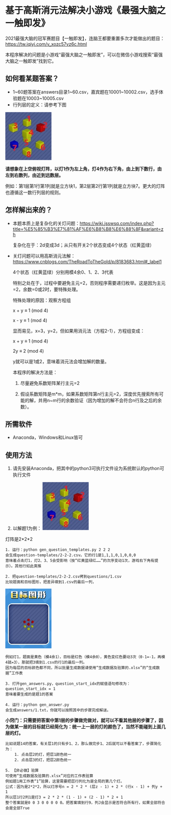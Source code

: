 # 基于高斯消元法解决小游戏《最强大脑之一触即发》
2021最强大脑的冠军赛题目【一触即发】，连脑王都要重置多次才能做出的题目：https://tw.iqiyi.com/v_xozc57vz6c.html

本程序解决的问题是小游戏“最强大脑之一触即发”，可以在微信小游戏搜索“最强大脑之一触即发”找到它。

## 如何看某题答案？
* 1\~60题答案在answers目录1\~60.csv，嘉宾题在10001\~10002.csv，选手体验题在10003\~10005.csv
* 行列层的定义：请参考下图

![avatar](example.jpg)

**请想象在上空俯视灯阵，以灯1作为左上角，灯4作为右下角，由上到下数行，由左到右数列，由近到远数层。**

例如：第1层第1行第1列就是立方块1，第2层第2行第1列就是立方块7。更大的灯阵也遵循这一数行列层的规则。

## 怎样解出来的？
* 本题本质上是复杂化的关灯问题：https://wiki.jsswsq.com/index.php?title=%E5%85%B3%E7%81%AF%E6%B8%B8%E6%88%8F&variant=zh

    复杂化在于：2d变成3d；从只有开关2个状态变成4个状态（红黄蓝绿）

* 关灯问题可以用高斯消元法解：https://www.cnblogs.com/TheRoadToTheGold/p/8183683.html#_label1

    4个状态（红黄蓝绿）分别用模4余0、1、2、3代表
    
    特别之处在于，过程中要避免主元=2，否则程序需要递归枚举。这是因为主元=2，余数=0或2时，要特殊处理。
    
    特殊处理的原因：观察方程组
    
    x + y ≡ 1 (mod 4)
    
    x - y ≡ 1 (mod 4)
    
    显而易见，x=3，y=2，但如果用消元法（方程2-1），方程组变成：
    
    x + y ≡ 1 (mod 4)
    
    2y ≡ 2 (mod 4)
    
    y就可以是1或2，意味着消元法会增加解的数量。
    
    本程序的解决方法是：
    
    1. 尽量避免系数矩阵某行主元=2
    
    2. 假设系数矩阵是m*m，如果系数矩阵第n行主元=2，深度优先搜索所有可能的解，并用n~m行的余数验证（因为增加的解不会符合n行及之后的余数）。

## 所需软件
* Anaconda，Windows和Linux皆可

## 使用方法
1. 请先安装Anaconda，把其中的python3可执行文件设为系统默认的python可执行文件

2. 以解题1为例：
![avatar](example.jpg)

灯阵是2\*2\*2

    1. 运行：python gen_question_templates.py 2 2 2
    会生成question-templates/2-2-2.csv。它的行1是1,1,1,0,1,0,0,0
    意味着点击灯1，灯2、3、5会受影响（按“红黄蓝绿红……”的次序变动1次，游戏右下角有提示）。其他行如此类推

    2. 把question-templates/2-2-2.csv拷到questions/1.csv
    比较题面和目标图形，把差异填到1.csv的最后一列，
![avatar](target.jpg)

    例如灯1，题面是黄色（模4余1），目标是红色（模4余0），黄色变红色要动3次（0-1=-1，再模4就=3），那就把3填到1.csv的行1的最后一列。
    因为每层的目标颜色都不同，所以批量生成数据请使用“生成数据及验算的.xlsx”的“生成数据”工作表

    3. 打开gen_answers.py，question_start_idx的赋值语句修改为：
    question_start_idx = 1
    意味着要生成的是题1的答案

    4. 运行：python gen_answer.py
    会生成answers/1.txt，你就可以按照其中的步骤完成解谜。
    
**小窍门：只需要把答案中第1层的步骤做完做对，就可以不看其他层的步骤了，因为做某一层的目标就已经简化为：统一上一层的灯的颜色了，当然不能碰到上面几层的灯。**
    
    比如说题14的答案，有关层1的只有步1、2，那么做完步1、2后就可以不看答案了，步骤简化为：
        1. 点击层2的灯，把层1颜色统一
        2. 点击层3的灯，把层2颜色统一
    
    5. 【非必做】验算
    可使用“生成数据及验算的.xlsx”对应的工作表验算
    例如题1用工作表“1”验算，这里需要把层行列化为是全局的第几个灯。
    公式：因为是2*2*2，所以灯序号n = 2 * 2 * (层z - 1) + 2 * (行x - 1) + 列y + 1
    所以层1行2列1是灯3 = 2 * 2 * (1 - 1) + (2 - 1) * 2 + 1
    整个答案就是0 0 3 0 0 0 0 0。把答案填到行9，列J会显示是否符合所有行，如果全部符合会是全部True
